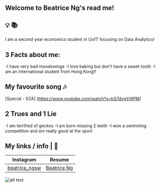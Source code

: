 ## Welcome to Beatrice Ng's read me!
## :bulb: :books:
I am a second year economics student in UofT focusing on Data Analytics! 
## 3 Facts about me: 
-I have very bad moodswings 
-I love baking but don't have a sweet tooth 
-I am an international student from Hong Kong!!

## My favourite song :notes:
[Special - SZA] (https://www.youtube.com/watch?v=bS7dvgYr6PM)  

## 2 Trues and 1 Lie 
-I am terrified of geckos 
-I am born missing 2 teeth 
-I won a swimming competition and am really good at the sport 

## My links / info | 🔗
| Instagram | Resume |
| --------------- | --------------- | 
| [beatrice_ngsw](https://www.instagram.com/beatrice_ngsw/) | [Beatrice Ng](https://docs.google.com/document/d/17zPrWPVWn-NODebwGQ4SH9MFygSxD3VQ/edit)|


![alt text](https://www.starimagingindia.com/blog/wp-content/uploads/2018/08/feeling-tired-all-the-time.jpg)

